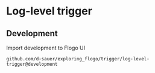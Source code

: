 # Log-level trigger




## Development

Import development to Flogo UI
```
github.com/d-sauer/exploring_flogo/trigger/log-level-trigger@development
```